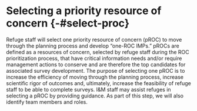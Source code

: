 # Selecting a priority resource of concern {-#select-proc}

Refuge staff will select one priority resource of concern (pROC) to move through the planning process and develop “one-ROC IMPs.” pROCs are defined as a resources of concern, selected by refuge staff during the ROC prioritization process, that have critical information needs and/or require management actions to conserve and are therefore the top candidates for associated survey development. The purpose of selecting one pROC is to increase the efficiency of moving through the planning process, increase scientific rigor of outcomes and, ultimately, increase the feasibility of refuge staff to be able to complete surveys. I&M staff may assist refuges in selecting a pROC by providing guidance. As part of this step, we will also identify team members and roles.   
